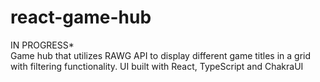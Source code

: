 # react-game-hub
IN PROGRESS*  
Game hub that utilizes RAWG API to display different game titles in a grid with filtering functionality. UI built with React, TypeScript and ChakraUI
